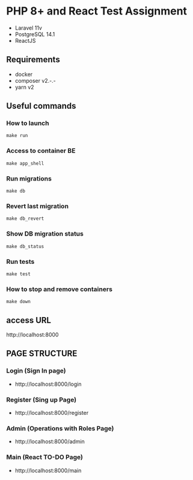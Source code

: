 # PHP 8+ and React Test Assignment
- Laravel 11v
- PostgreSQL 14.1
- ReactJS

## Requirements
- docker
- composer v2.-.-
- yarn v2


## Useful commands

### How to launch

`make run`

### Access to container BE

`make app_shell`

### Run migrations

`make db`

### Revert last migration

`make db_revert`

### Show DB migration status

`make db_status`

### Run tests

`make test`

### How to stop and remove containers

`make down`

## access URL
http://localhost:8000

## PAGE STRUCTURE

### Login (Sign In page)
- http://localhost:8000/login

### Register (Sing up Page)
- http://localhost:8000/register

### Admin (Operations with Roles Page)
- http://localhost:8000/admin

### Main (React TO-DO Page)
- http://localhost:8000/main
